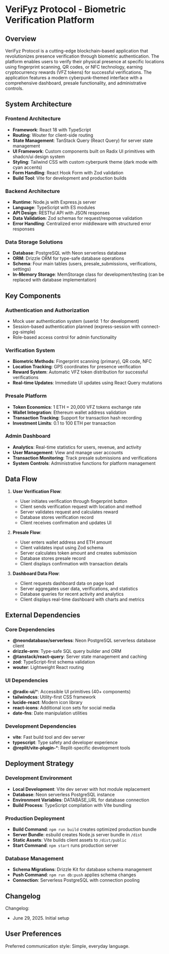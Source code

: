 # VeriFyz Protocol - Biometric Verification Platform

## Overview

VeriFyz Protocol is a cutting-edge blockchain-based application that revolutionizes presence verification through biometric authentication. The platform enables users to verify their physical presence at specific locations using fingerprint scanning, QR codes, or NFC technology, earning cryptocurrency rewards (VFZ tokens) for successful verifications. The application features a modern cyberpunk-themed interface with a comprehensive dashboard, presale functionality, and administrative controls.

## System Architecture

### Frontend Architecture
- **Framework**: React 18 with TypeScript
- **Routing**: Wouter for client-side routing
- **State Management**: TanStack Query (React Query) for server state management
- **UI Framework**: Custom components built on Radix UI primitives with shadcn/ui design system
- **Styling**: Tailwind CSS with custom cyberpunk theme (dark mode with cyan accents)
- **Form Handling**: React Hook Form with Zod validation
- **Build Tool**: Vite for development and production builds

### Backend Architecture
- **Runtime**: Node.js with Express.js server
- **Language**: TypeScript with ES modules
- **API Design**: RESTful API with JSON responses
- **Data Validation**: Zod schemas for request/response validation
- **Error Handling**: Centralized error middleware with structured error responses

### Data Storage Solutions
- **Database**: PostgreSQL with Neon serverless database
- **ORM**: Drizzle ORM for type-safe database operations
- **Schema**: Four main tables (users, presale_submissions, verifications, settings)
- **In-Memory Storage**: MemStorage class for development/testing (can be replaced with database implementation)

## Key Components

### Authentication and Authorization
- Mock user authentication system (userId: 1 for development)
- Session-based authentication planned (express-session with connect-pg-simple)
- Role-based access control for admin functionality

### Verification System
- **Biometric Methods**: Fingerprint scanning (primary), QR code, NFC
- **Location Tracking**: GPS coordinates for presence verification
- **Reward System**: Automatic VFZ token distribution for successful verifications
- **Real-time Updates**: Immediate UI updates using React Query mutations

### Presale Platform
- **Token Economics**: 1 ETH = 20,000 VFZ tokens exchange rate
- **Wallet Integration**: Ethereum wallet address validation
- **Transaction Tracking**: Support for transaction hash recording
- **Investment Limits**: 0.1 to 100 ETH per transaction

### Admin Dashboard
- **Analytics**: Real-time statistics for users, revenue, and activity
- **User Management**: View and manage user accounts
- **Transaction Monitoring**: Track presale submissions and verifications
- **System Controls**: Administrative functions for platform management

## Data Flow

1. **User Verification Flow**:
   - User initiates verification through fingerprint button
   - Client sends verification request with location and method
   - Server validates request and calculates reward
   - Database stores verification record
   - Client receives confirmation and updates UI

2. **Presale Flow**:
   - User enters wallet address and ETH amount
   - Client validates input using Zod schema
   - Server calculates token amount and creates submission
   - Database stores presale record
   - Client displays confirmation with transaction details

3. **Dashboard Data Flow**:
   - Client requests dashboard data on page load
   - Server aggregates user data, verifications, and statistics
   - Database queries for recent activity and analytics
   - Client displays real-time dashboard with charts and metrics

## External Dependencies

### Core Dependencies
- **@neondatabase/serverless**: Neon PostgreSQL serverless database client
- **drizzle-orm**: Type-safe SQL query builder and ORM
- **@tanstack/react-query**: Server state management and caching
- **zod**: TypeScript-first schema validation
- **wouter**: Lightweight React routing

### UI Dependencies
- **@radix-ui/***: Accessible UI primitives (40+ components)
- **tailwindcss**: Utility-first CSS framework
- **lucide-react**: Modern icon library
- **react-icons**: Additional icon sets for social media
- **date-fns**: Date manipulation utilities

### Development Dependencies
- **vite**: Fast build tool and dev server
- **typescript**: Type safety and developer experience
- **@replit/vite-plugin-***: Replit-specific development tools

## Deployment Strategy

### Development Environment
- **Local Development**: Vite dev server with hot module replacement
- **Database**: Neon serverless PostgreSQL instance
- **Environment Variables**: DATABASE_URL for database connection
- **Build Process**: TypeScript compilation with Vite bundling

### Production Deployment
- **Build Command**: `npm run build` creates optimized production bundle
- **Server Bundle**: esbuild creates Node.js server bundle in `/dist`
- **Static Assets**: Vite builds client assets to `/dist/public`
- **Start Command**: `npm start` runs production server

### Database Management
- **Schema Migrations**: Drizzle Kit for database schema management
- **Push Command**: `npm run db:push` applies schema changes
- **Connection**: Serverless PostgreSQL with connection pooling

## Changelog

Changelog:
- June 29, 2025. Initial setup

## User Preferences

Preferred communication style: Simple, everyday language.